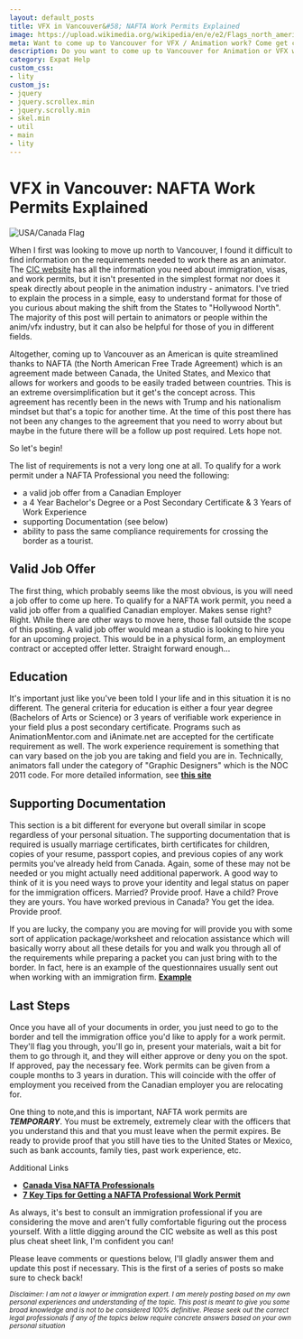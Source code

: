 ```yaml
---
layout: default_posts
title: VFX in Vancouver&#58; NAFTA Work Permits Explained
image: https://upload.wikimedia.org/wikipedia/en/e/e2/Flags_north_america.jpg
meta: Want to come up to Vancouver for VFX / Animation work? Come get clarity on the requirements needed to work across the border as an expat animator or vfx artist. The first in a series of posts titled VFX in Vancouver.
description: Do you want to come up to Vancouver for Animation or VFX work? I try to provide some clarity and personal experiences on the requirements needed to work across the border as an expat animator or vfx artist. The first in a series of posts titled VFX in Vancouver.
category: Expat Help
custom_css:
- lity
custom_js:
- jquery
- jquery.scrollex.min
- jquery.scrolly.min
- skel.min
- util
- main
- lity
---
```

<h1 class="major">VFX in Vancouver: NAFTA Work Permits Explained</h1>
<div>
<span class="image left"><img src="https://upload.wikimedia.org/wikipedia/commons/3/3b/Canada_and_USA_Flag.png" alt="USA/Canada Flag" />                    
</span>
</div>

When I first was looking to move up north to Vancouver, I found it difficult to find information on the requirements needed to work there as an animator. The [CIC website](http://www.cic.gc.ca/english/) has all the information you need about immigration, visas, and work permits, but it isn't presented in the simplest format nor does it speak directly about people in the animation industry - animators. I've tried to explain the process in a simple, easy to understand format for those of you curious about making the shift from the States to "Hollywood North". The majority of this post will pertain to animators or people within the anim/vfx industry, but it can also be helpful for those of you in different fields.

Altogether, coming up to Vancouver as an American is quite streamlined thanks to NAFTA (the North American Free Trade Agreement) which is an agreement made between Canada, the United States, and Mexico that allows for workers and goods to be easily traded between countries. This is an extreme oversimplification but it get's the concept across. This agreement has recently been in the news with Trump and his nationalism mindset but that's a topic for another time. At the time of this post there has not been any changes to the agreement that you need to worry about but maybe in the future there will be a follow up post required. Lets hope not.

So let's begin!

The list of requirements is not a very long one at all. To qualify for a work permit under a NAFTA Professional you need the following:

* a valid job offer from a Canadian Employer 
* a 4 Year Bachelor's Degree or a Post Secondary Certificate & 3 Years of Work Experience
* supporting Documentation (see below)
* ability to pass the same compliance requirements for crossing the border as a tourist. 

## Valid Job Offer
The first thing, which probably seems like the most obvious, is you will need a job offer to come up here. To qualify for a NAFTA work permit, you need a valid job offer from a qualified Canadian employer. Makes sense right? Right. While there are other ways to move here, those fall outside the scope of this posting. A valid job offer would mean a studio is looking to hire you for an upcoming project. This would be in a physical form, an employment contract or accepted offer letter. Straight forward enough...

## Education
It's important just like you've been told l your life and in this situation it is no different. The general criteria for education is either a four year degree (Bachelors of Arts or Science) or 3 years of verifiable work experience in your field plus a post secondary certificate. Programs such as AnimationMentor.com and iAnimate.net are accepted for the certificate requirement as well. The work experience requirement is something that can vary based on the job you are taking and field you are in. Technically, animators fall under the category of "Graphic Designers" which is the NOC 2011 code. For more detailed information, see **[this site](http://www23.statcan.gc.ca/imdb/p3VD.pl?Function=getVD&TVD=122372&CVD=122376&CPV=5241&CST=01012011&CLV=4&MLV=4)**
 
## Supporting Documentation
This section is a bit different for everyone but overall similar in scope regardless of your personal situation. The supporting documentation that is required is usually marriage certificates, birth certificates for children, copies of your resume, passport copies, and previous copies of any work permits you've already held from Canada. Again, some of these may not be needed or you might actually need additional paperwork. A good way to think of it is you need ways to prove your identity and legal status on paper for the immigration officers. Married? Provide proof. Have a child? Prove they are yours. You have worked previous in Canada? You get the idea. Provide proof. 

If you are lucky, the company you are moving for will provide you with some sort of application package/worksheet and relocation assistance which will basically worry about all these details for you and walk you through all of the requirements while preparing a packet you can just bring with to the border. In fact, here is an example of the questionnaires usually sent out when working with an immigration firm. **[Example](/blog/images/naftaquestions.png)**

## Last Steps
Once you have all of your documents in order, you just need to go to the border and tell the immigration office you'd like to apply for a work permit. They'll flag you through, you'll go in, present your materials, wait a bit for them to go through it, and they will either approve or deny you on the spot. If approved, pay the necessary fee. Work permits can be given from a couple months to 3 years in duration. This will coincide with the offer of employment you received from the Canadian employer you are relocating for.

One thing to note,and this is important, NAFTA work permits are __*TEMPORARY*__.  You must be extremely, extremely clear with the officers that you understand this and that you must leave when the permit expires. Be ready to provide proof that you still have ties to the United States or Mexico, such as bank accounts, family ties, past work experience, etc. 

Additional Links
* **[Canada Visa NAFTA Professionals](http://www.canadavisa.com/nafta-professionals.html)** 
* **[7 Key Tips for Getting a NAFTA Professional Work Permit](http://immigrationcanada.pro/immigrate/7-keys-getting-nafta-work-permit-professional/)** 

As always, it's best to consult an immigration professional if you are considering the move and aren't fully comfortable figuring out the process yourself. With a little digging around the CIC website as well as this post plus cheat sheet link, I'm confident you can!



Please leave comments or questions below, I'll gladly answer them and update this post if necessary. This is the first of a series of posts so make sure to check back!

<sub>*Disclaimer: I am not a lawyer or immigration expert. I am merely posting based on my own personal experiences and understanding of the topic. This post is meant to give you some broad knowledge and is not to be considered 100% definitive. Please seek out the correct legal professionals if any of the topics below require concrete answers based on your own personal situation*</sub>
